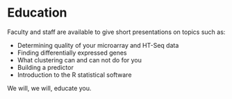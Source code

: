 # Education

Faculty and staff are available to give short presentations on topics such as:

* Determining quality of your microarray and HT-Seq data
* Finding differentially expressed genes
* What clustering can and can not do for you
* Building a predictor
* Introduction to the R statistical software



We will, we will, educate you.